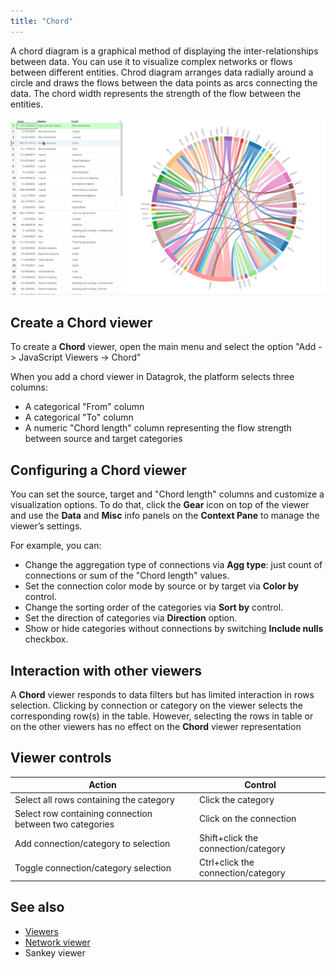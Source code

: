 ```yaml
---
title: "Chord"
---
```

A chord diagram is a graphical method of displaying the inter-relationships
between data.
You can use it to visualize complex networks or flows between
different entities.
Chrod diagram arranges data radially around a circle and draws the flows
between the data points as arcs connecting the data.
The chord width represents the strength of the flow
between the entities.

![Chord viewer](chord-viewer.png)

## Create a Chord viewer

To create a **Chord** viewer, open the main menu and select
the option "Add -> JavaScript Viewers -> Chord"

When you add a chord viewer in Datagrok, the platform selects three columns:

* A categorical "From" column
* A categorical "To" column
* A numeric "Chord length" column representing the flow strength between source
and target categories

## Configuring a Chord viewer

You can set the source, target and "Chord length" columns
and customize a visualization options.
To do that, click the **Gear** icon on top of the viewer and use the **Data**
and **Misc** info panels
on the **Context Pane** to manage the viewer’s settings.

For example, you can:

* Change the aggregation type of connections via **Agg type**: just count of
connections or sum of the "Chord length" values.
* Set the connection color mode by source or by target via **Color by** control.
* Change the sorting order of the categories via **Sort by** control.
* Set the direction of categories via **Direction** option.
* Show or hide categories without connections by switching **Include nulls** checkbox.

## Interaction with other viewers

A **Chord** viewer responds to data filters but has limited interaction in rows
selection.
Clicking by connection or category on the viewer selects the corresponding row(s)
in the table. However, selecting the rows in table or on the other viewers
has no effect on the **Chord** viewer representation

## Viewer controls

| Action                                                  | Control                            |
|---------------------------------------------------------|------------------------------------|
| Select all rows containing the category                 | Click the category                 |
| Select row containing connection between two categories | Click on the connection            |
| Add connection/category to selection                    | Shift+click the connection/category|
| Toggle connection/category selection                    | Ctrl+click the connection/category |

## See also

* [Viewers](../viewers/viewers.md)
* [Network viewer](network-diagram.md)
* Sankey viewer
